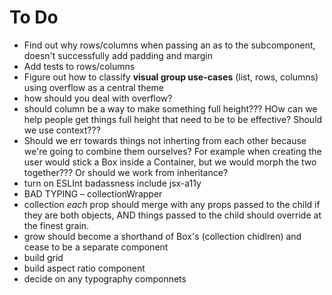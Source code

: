 # To Do

- Find out why rows/columns when passing an as to the subcomponent, doesn't successfully add padding and margin
- Add tests to rows/columns
- Figure out how to classify **visual group use-cases** (list, rows, columns) using overflow as a central theme
- how should you deal with overflow?
- should column be a way to make something full height??? HOw can we help people get things full height that need to be to be effective? Should we use context???
- Should we err towards things not inherting from each other because we're going to combine them ourselves? For example when creating the user would stick a Box inside a Container, but we would morph the two together??? Or should we work from inheritance?
- turn on ESLInt badassness include jsx-a11y
- BAD TYPING – collectionWrapper
- collection _each_ prop should merge with any props passed to the child if they are both objects, AND things passed to the child should override at the finest grain.
- grow should become a shorthand of Box's (collection chidlren) and cease to be a separate component
- build grid
- build aspect ratio component
- decide on any typography componnets
